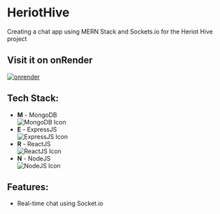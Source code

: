 # HeriotHive
Creating a chat app using MERN Stack and Sockets.io for the Heriot Hive project

## Visit it on onRender
[![onrender](https://img.shields.io/badge/hosted%20on-Render-blue?logo=render)](https://heriothive.onrender.com)

## Tech Stack:

- **M** - MongoDB <br>![MongoDB Icon](https://img.icons8.com/color/48/000000/mongodb.png)
- **E** - ExpressJS <br>![ExpressJS Icon](https://img.icons8.com/color/48/000000/express-js.png)
- **R** - ReactJS <br>![ReactJS Icon](https://img.icons8.com/color/48/000000/react-native.png)
- **N** - NodeJS <br>![NodeJS Icon](https://img.icons8.com/color/48/000000/nodejs.png)

## Features:

- Real-time chat using Socket.io